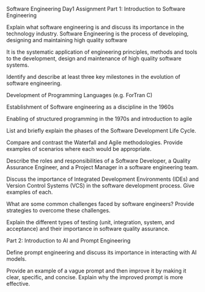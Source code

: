 Software Engineering Day1 Assignment
Part 1: Introduction to Software Engineering


Explain what software engineering is and discuss its importance in the technology industry.
Software Engineering is the process of developing, designing and maintaining high quality software 

It is the systematic application of engineering principles, methods and tools to the development, design and maintenance of high quality software systems. 

Identify and describe at least three key milestones in the evolution of software engineering.

Development of Programming Languages (e.g. ForTran C) 

Establishment of Software engineering as a discipline in the 1960s

Enabling of structured programming in the 1970s and introduction to agile



List and briefly explain the phases of the Software Development Life Cycle.

Compare and contrast the Waterfall and Agile methodologies. Provide examples of scenarios where each would be appropriate.

Describe the roles and responsibilities of a Software Developer, a Quality Assurance Engineer, and a Project Manager in a software engineering team.

Discuss the importance of Integrated Development Environments (IDEs) and Version Control Systems (VCS) in the software development process. Give examples of each.

What are some common challenges faced by software engineers? Provide strategies to overcome these challenges.

Explain the different types of testing (unit, integration, system, and acceptance) and their importance in software quality assurance.


Part 2: Introduction to AI and Prompt Engineering


Define prompt engineering and discuss its importance in interacting with AI models.

Provide an example of a vague prompt and then improve it by making it clear, specific, and concise. Explain why the improved prompt is more effective.
